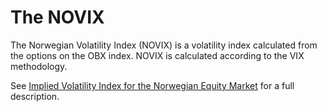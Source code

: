 # The NOVIX

The Norwegian Volatility Index (NOVIX) is a volatility index calculated from the options on the OBX index. NOVIX is calculated according to the VIX methodology.

See [Implied Volatility Index for the Norwegian Equity Market](https://ssrn.com/abstract=2816799) for a full description.
